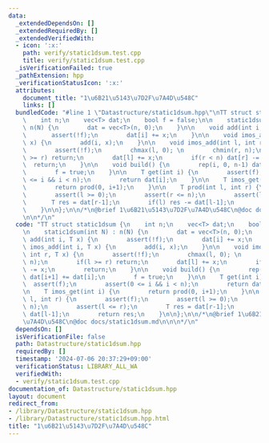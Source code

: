```yaml
---
data:
  _extendedDependsOn: []
  _extendedRequiredBy: []
  _extendedVerifiedWith:
  - icon: ':x:'
    path: verify/static1dsum.test.cpp
    title: verify/static1dsum.test.cpp
  _isVerificationFailed: true
  _pathExtension: hpp
  _verificationStatusIcon: ':x:'
  attributes:
    document_title: "1\u6B21\u5143\u7D2F\u7A4D\u548C"
    links: []
  bundledCode: "#line 1 \"Datastructure/static1dsum.hpp\"\nTT struct static1dsum {\n\
    \    int n;\n    vec<T> dat;\n    bool f = false;\n\n    static1dsum(int N) :\
    \ n(N) {\n        dat = vec<T>(n, 0);\n    }\n\n    void add(int i, T x) {\n \
    \       assert(!f);\n        dat[i] += x;\n    }\n\n    void imos_add(int i, T\
    \ x) {\n        add(i, x);\n    }\n\n    void imos_add(int l, int r, T x) {\n\
    \        assert(!f);\n        chmax(l, 0); \n        chmin(r, n);\n        if(l\
    \ >= r) return;\n        dat[l] += x;\n        if(r < n) dat[r] -= x;\n      \
    \  return;\n    }\n\n    void build() {\n        rep(i, 0, n-1) dat[i+1] += dat[i];\n\
    \        f = true;\n    }\n\n    T get(int i) {\n        assert(f);\n        assert(0\
    \ <= i && i < n);\n        return dat[i];\n    }\n\n    T imos_get(int i) {\n\
    \        return prod(0, i+1);\n    }\n\n    T prod(int l, int r) {\n        assert(f);\n\
    \        assert(l >= 0);\n        assert(r <= n);\n        assert(l <= r);\n \
    \       T res = dat[r-1];\n        if(l) res -= dat[l-1];\n        return res;\n\
    \    }\n\n};\n\n/*\n@brief 1\u6B21\u5143\u7D2F\u7A4D\u548C\n@doc docs/static1dsum.md\n\
    \n\n*/\n"
  code: "TT struct static1dsum {\n    int n;\n    vec<T> dat;\n    bool f = false;\n\
    \n    static1dsum(int N) : n(N) {\n        dat = vec<T>(n, 0);\n    }\n\n    void\
    \ add(int i, T x) {\n        assert(!f);\n        dat[i] += x;\n    }\n\n    void\
    \ imos_add(int i, T x) {\n        add(i, x);\n    }\n\n    void imos_add(int l,\
    \ int r, T x) {\n        assert(!f);\n        chmax(l, 0); \n        chmin(r,\
    \ n);\n        if(l >= r) return;\n        dat[l] += x;\n        if(r < n) dat[r]\
    \ -= x;\n        return;\n    }\n\n    void build() {\n        rep(i, 0, n-1)\
    \ dat[i+1] += dat[i];\n        f = true;\n    }\n\n    T get(int i) {\n      \
    \  assert(f);\n        assert(0 <= i && i < n);\n        return dat[i];\n    }\n\
    \n    T imos_get(int i) {\n        return prod(0, i+1);\n    }\n\n    T prod(int\
    \ l, int r) {\n        assert(f);\n        assert(l >= 0);\n        assert(r <=\
    \ n);\n        assert(l <= r);\n        T res = dat[r-1];\n        if(l) res -=\
    \ dat[l-1];\n        return res;\n    }\n\n};\n\n/*\n@brief 1\u6B21\u5143\u7D2F\
    \u7A4D\u548C\n@doc docs/static1dsum.md\n\n\n*/\n"
  dependsOn: []
  isVerificationFile: false
  path: Datastructure/static1dsum.hpp
  requiredBy: []
  timestamp: '2024-07-06 20:37:29+09:00'
  verificationStatus: LIBRARY_ALL_WA
  verifiedWith:
  - verify/static1dsum.test.cpp
documentation_of: Datastructure/static1dsum.hpp
layout: document
redirect_from:
- /library/Datastructure/static1dsum.hpp
- /library/Datastructure/static1dsum.hpp.html
title: "1\u6B21\u5143\u7D2F\u7A4D\u548C"
---
```

